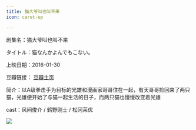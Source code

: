 ```yaml
---
title: 猫大爷叫也叫不来
icon: caret-up

---
```


剧集名：猫大爷叫也叫不来

タイトル：猫なんかよんでもこない。

上映日期：2016-01-30

豆瓣链接： [豆瓣主页](https://movie.douban.com/subject/26263428/)

简介：以A级拳击手为目标的光雄和漫画家哥哥住在一起，有天哥哥捡回来了两只猫，光雄便开始了与猫一起生活的日子，而两只猫也慢慢改变着光雄 ​​​

cast：风间俊介 / 鹤野刚士 / 松冈茉优

![](https://listpic.tsgsanjiao.com/movie/2016/2016mdy.jpg)